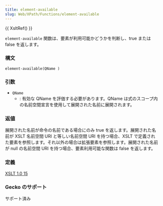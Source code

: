 ```yaml
---
title: element-available
slug: Web/XPath/Functions/element-available
---
```

{{ XsltRef() }}

`element-available` 関数は、要素が利用可能かどうかを判断し、true または false を返します。

### 構文

```
element-available(QName )
```

### 引数

- `QName`
  - : 有効な QName を評価する必要があります。QName は式のスコープ内の名前空間宣言を使用して展開された名前に展開されます。

### 返値

展開された名前が命令の名前である場合にのみ true を返します。展開された名前が XSLT 名前空間 URI と等しい名前空間 URI を持つ場合、XSLT で定義された要素を参照します。それ以外の場合は拡張要素を参照します。展開された名前が null の名前空間 URI を持つ場合、要素利用可能な関数は false を返します。

### 定義

[XSLT 1.0 15](http://www.w3.org/TR/xslt#function-element-available)

### Gecko のサポート

サポート済み
